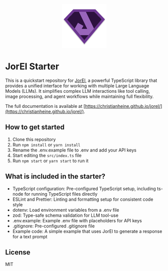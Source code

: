 <p align="center">
  <img src="https://github.com/christianheine/jorel/raw/master/assets/logo.svg" width="140px" alt="JorEl logo" />
</p>

# JorEl Starter

This is a quickstart repository for [JorEl]([https://github.com/christianheine/jorel), a powerful TypeScript library that provides a unified interface for working with multiple Large Language Models (LLMs). It simplifies complex LLM interactions like tool calling, image processing, and agent workflows while maintaining full flexibility.

The full documentation is available at [https://christianheine.github.io/jorel/](https://christianheine.github.io/jorel/).

## How to get started

1. Clone this repository
2. Run `npm install` or `yarn install`
3. Rename the .env.example file to .env and add your API keys
4. Start editing the `src/index.ts` file
5. Run `npm start` or `yarn start` to run it

## What is included in the starter?

- TypeScript configuration: Pre-configured TypeScript setup, including ts-node for running TypeScript files directly
- ESLint and Prettier: Linting and formatting setup for consistent code style
- dotenv: Load environment variables from a .env file
- zod: Type-safe schema validation for LLM tool-use
- .env.example: Example .env file with placeholders for API keys
- .gitignore: Pre-configured .gitignore file
- Example code: A simple example that uses JorEl to generate a response for a text prompt

## License

MIT
